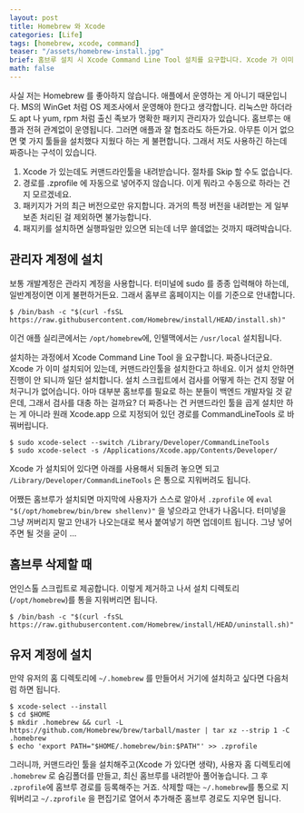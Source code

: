 ```yaml
---
layout: post
title: Homebrew 와 Xcode
categories: [Life]
tags: [homebrew, xcode, command]
teaser: "/assets/homebrew-install.jpg"
brief: 홈브루 설치 시 Xcode Command Line Tool 설치를 요구합니다. Xcode 가 이미 깔려 있어도 설치한다고 하는데 거부하면 진행되지 않으니까 일단 설치하고 난 뒤에 되돌려놓으면 됩니다.
math: false
---
```


사실 저는 Homebrew 를 좋아하지 않습니다. 애플에서 운영하는 게 아니기 때문입니다. MS의 WinGet 처럼 OS 제조사에서 운영해야 한다고 생각합니다. 리눅스만 하더라도 apt 나 yum, rpm 처럼 출신 족보가 명확한 패키지 관리자가 있습니다. 홈브루는 애플과 전혀 관계없이 운영됩니다. 그러면 애플과 잘 협조라도 하든가요. 아무튼 이거 없으면 몇 가지 툴들을 설치했다 지웠다 하는 게 불편합니다. 그래서 저도 사용하긴 하는데 짜증나는 구석이 있습니다.

1. Xcode 가 있는데도 커맨드라인툴을 내려받습니다. 절차를 Skip 할 수도 없습니다.
2. 경로를 .zprofile 에 자동으로 넣어주지 않습니다. 이게 뭐라고 수동으로 하라는 건지 모르겠네요.
3. 패키지가 거의 최근 버전으로만 유지합니다. 과거의 특정 버전을 내려받는 게 일부 보존 처리된 걸 제외하면 불가능합니다.
4. 패지키를 설치하면 실행파일만 있으면 되는데 너무 쓸데없는 것까지 때려박습니다.


## 관리자 계정에 설치
보통 개발계정은 관라지 계정을 사용합니다. 터미널에 sudo 를 종종 입력해야 하는데, 일반계정이면 이게 불편하거든요. 그래서 홈부르 홈페이지는 이를 기준으로 안내합니다.

```shell
$ /bin/bash -c "$(curl -fsSL https://raw.githubusercontent.com/Homebrew/install/HEAD/install.sh)"
```

이건 애플 실리콘에서는 `/opt/homebrew`에, 인텔맥에서는 `/usr/local` 설치됩니다.

설치하는 과정에서 Xcode Command Line Tool 을 요구합니다. 짜증나더군요. Xcode 가 이미 설치되어 있는데, 커맨드라인툴을 설치한다고 하네요. 이거 설치 안하면 진행이 안 되니까 일단 설치합니다. 설치 스크립트에서 검사를 어떻게 하는 건지 정말 어처구니가 없어습니다. 아마 대부분 홈브루를 필요로 하는 분들이 백엔드 개발자일 것 같은데, 그래서 검사를 대충 하는 걸까요? 더 짜증나는 건 커맨드라인 툴을 곱게 설치만 하는 게 아니라 원래 Xcode.app 으로 지정되어 있던 경로를 CommandLineTools 로 바꿔버립니다.

```shell
$ sudo xcode-select --switch /Library/Developer/CommandLineTools
$ sudo xcode-select -s /Applications/Xcode.app/Contents/Developer/
```

Xcode 가 설치되어 있다면 아래를 사용해서 되돌려 놓으면 되고 `/Library/Developer/CommandLineTools` 은 통으로 지워버려도 됩니다.

어쨌든 홈브루가 설치되면 마지막에 사용자가 스스로 알아서 `.zprofile` 에 `eval "$(/opt/homebrew/bin/brew shellenv)"` 을 넣으라고 안내가 나옵니다. 터미넣을 그냥 꺼버리지 말고 안내가 나오는대로 복사 붙여넣기 하면 업데이트 됩니다. 그냥 넣어주면 될 것을 굳이 ...


## 홈브루 삭제할 때
언인스톨 스크립트로 제공합니다. 이렇게 제거하고 나서 설치 디렉토리 (`/opt/homebrew`)를 통을 지워버리면 됩니다.

```shell
$ /bin/bash -c "$(curl -fsSL https://raw.githubusercontent.com/Homebrew/install/HEAD/uninstall.sh)"
```


## 유저 계정에 설치
만약 유저의 홈 디렉토리에 `~/.homebrew` 를 만들어서 거기에 설치하고 싶다면 다음처럼 하면 됩니다.

```shell
$ xcode-select --install
$ cd $HOME
$ mkdir .homebrew && curl -L https://github.com/Homebrew/brew/tarball/master | tar xz --strip 1 -C .homebrew
$ echo 'export PATH="$HOME/.homebrew/bin:$PATH"' >> .zprofile
```

그러니까, 커맨드라인 툴을 설치해주고(Xcode 가 있다면 생략), 사용자 홈 디렉토리에 `.homebrew` 로 숨김폴더를 만들고, 최신 홈브루를 내려받아 풀어놓습니다. 그 후 `.zprofile`에 홈브루 경로를 등록해주는 거죠. 삭제할 때는 `~/.homebrew`를 통으로 지워버리고 `~/.zprofile` 을 편집기로 열어서 추가해준 홈브루 경로도 지우면 됩니다.

